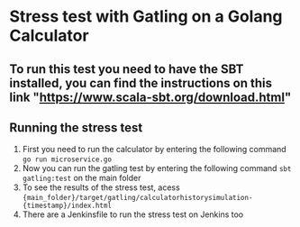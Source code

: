 # Stress test with Gatling on a Golang Calculator

## To run this test you need to have the SBT installed, you can find the instructions on this link "https://www.scala-sbt.org/download.html"

## Running the stress test

1. First you need to run the calculator by entering the following command ```go run microservice.go```
2. Now you can run the gatling test by entering the following command ```sbt gatling:test``` on the main folder
3. To see the results of the stress test, acess `{main_folder}/target/gatling/calculatorhistorysimulation-{timestamp}/index.html`
4. There are a Jenkinsfile to run the stress test on Jenkins too
